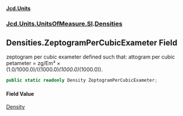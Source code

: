 #### [Jcd.Units](index.md 'index')
### [Jcd.Units.UnitsOfMeasure.SI](Jcd.Units.UnitsOfMeasure.SI.md 'Jcd.Units.UnitsOfMeasure.SI').[Densities](Densities.md 'Jcd.Units.UnitsOfMeasure.SI.Densities')

## Densities.ZeptogramPerCubicExameter Field

zeptogram per cubic exameter defined such that: attogram per cubic petameter = zg/Em³ ×  
(1.0/1000.0)/((1000.0)*(1000.0)*(1000.0)).

```csharp
public static readonly Density ZeptogramPerCubicExameter;
```

#### Field Value
[Density](Density.md 'Jcd.Units.UnitTypes.Density')